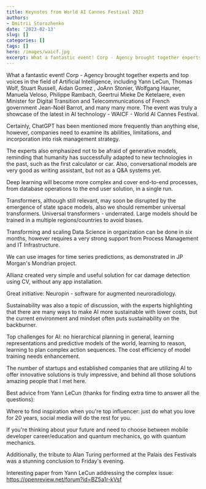 ```yaml
---
title: Keynotes from World AI Cannes Festival 2023
authors: 
- Dmitrii Storozhenko
date: '2023-02-13'
slug: []
categories: []
tags: []
hero: /images/waicf.jpg
excerpt: What a fantastic event! Corp - Agency brought together experts and top voices in the field of Artificial Intelligence, including Yann LeCun, Thomas Wolf, Stuart Russell, Aidan Gomez , JoAnn Stonier, Wolfgang Hauner, Manuela Veloso, Philippe Rambach, Geertrui Mieke De Ketelaere, even Minister for Digital Transition and Telecommunications of French 
---
```


What a fantastic event! Corp - Agency brought together experts and top voices in the field of Artificial Intelligence, including Yann LeCun, Thomas Wolf, Stuart Russell, Aidan Gomez , JoAnn Stonier, Wolfgang Hauner, Manuela Veloso, Philippe Rambach, Geertrui Mieke De Ketelaere, even Minister for Digital Transition and Telecommunications of French government Jean-Noël Barrot, and many many more. The event was truly a showcase of the latest in AI technology - WAICF - World AI Cannes Festival.

Certainly, ChatGPT has been mentioned more frequently than anything else, however, companies need to examine its abilities, limitations, and incorporation into risk management strategy.

The experts also emphasized not to be afraid of generative models, reminding that humanity has successfully adapted to new technologies in the past, such as the first calculator or car. Also, conversational models are very good as writing assistant, but not as a Q&A systems yet.

Deep learning will become more complex and cover end-to-end processes, from database operations to the end user solution, in a single run.

Transformers, although still relevant, may soon be disrupted by the emergence of state space models, also we should remember universal transformers. Universal transformers - underrated. Large models should be trained in a multiple regions/countries to avoid biases.

Transforming and scaling Data Science in organization can be done in six months, however requires a very strong support from Process Management and IT Infrastructure.

We can use images for time series predictions, as demonstrated in JP Morgan's Mondrian project.

Allianz created very simple and useful solution for car damage detection using CV, without any app installation.

Great initiative: Neuropin - software for augmented neuroradiology.

Sustainability was also a topic of discussion, with the experts highlighting that there are many ways to make AI more sustainable with lower costs, but the current environment and mindset often puts sustainability on the backburner.

Top challenges for AI: no hierarchical planning in general, learning representations and predictive models of the world, learning to reason, learning to plan complex action sequences. The cost efficiency of model training needs enhancement.

The number of startups and established companies that are utilizing AI to offer innovative solutions is truly impressive, and behind all those solutions amazing people that I met here.

Best advice from Yann LeCun (thanks for finding extra time to answer all the questions):

Where to find inspiration when you're top influencer: just do what you love for 20 years, social media will do the rest for you.

If you're thinking about your future and need to choose between mobile developer career/education and quantum mechanics, go with quantum mechanics.

Additionally, the tribute to Alan Turing performed at the Palais des Festivals was a stunning conclusion to Friday's evening.

Interesting paper from Yann LeCun addressing the complex issue: https://openreview.net/forum?id=BZ5a1r-kVsf